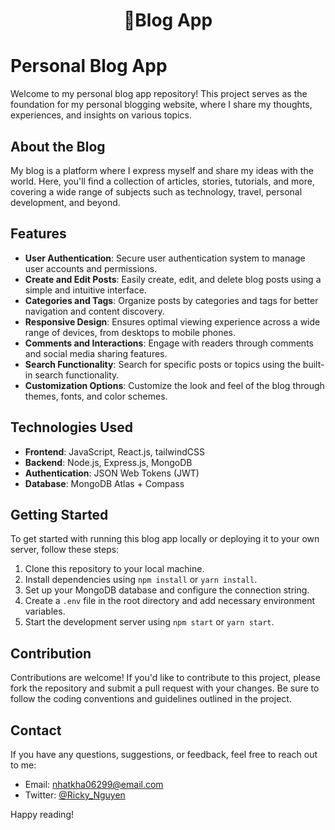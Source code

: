 <h1 align="center"><strong>👋Blog App</strong></h1>

# Personal Blog App

Welcome to my personal blog app repository! This project serves as the foundation for my personal blogging website, where I share my thoughts, experiences, and insights on various topics.

## About the Blog

My blog is a platform where I express myself and share my ideas with the world. Here, you'll find a collection of articles, stories, tutorials, and more, covering a wide range of subjects such as technology, travel, personal development, and beyond.

## Features

- **User Authentication**: Secure user authentication system to manage user accounts and permissions.
- **Create and Edit Posts**: Easily create, edit, and delete blog posts using a simple and intuitive interface.
- **Categories and Tags**: Organize posts by categories and tags for better navigation and content discovery.
- **Responsive Design**: Ensures optimal viewing experience across a wide range of devices, from desktops to mobile phones.
- **Comments and Interactions**: Engage with readers through comments and social media sharing features.
- **Search Functionality**: Search for specific posts or topics using the built-in search functionality.
- **Customization Options**: Customize the look and feel of the blog through themes, fonts, and color schemes.

## Technologies Used

- **Frontend**: JavaScript, React.js, tailwindCSS
- **Backend**: Node.js, Express.js, MongoDB
- **Authentication**: JSON Web Tokens (JWT)
- **Database**: MongoDB Atlas + Compass

## Getting Started

To get started with running this blog app locally or deploying it to your own server, follow these steps:

1. Clone this repository to your local machine.
2. Install dependencies using `npm install` or `yarn install`.
3. Set up your MongoDB database and configure the connection string.
4. Create a `.env` file in the root directory and add necessary environment variables.
5. Start the development server using `npm start` or `yarn start`.

## Contribution

Contributions are welcome! If you'd like to contribute to this project, please fork the repository and submit a pull request with your changes. Be sure to follow the coding conventions and guidelines outlined in the project.

## Contact

If you have any questions, suggestions, or feedback, feel free to reach out to me:

- Email: [nhatkha06299@email.com](mailto:your@email.com)
- Twitter: [@Ricky_Nguyen](https://twitter.com/KhaNguyen020103)

Happy reading!
